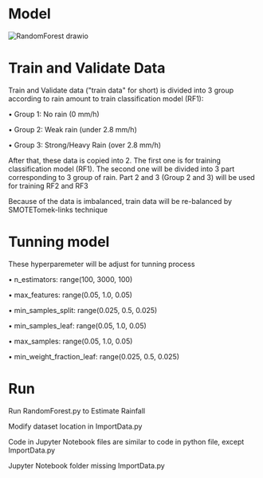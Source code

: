 # Model

![RandomForest drawio](https://user-images.githubusercontent.com/80797630/236696148-2991574d-8454-4e86-a1c3-74a5396e757e.png)

# Train and Validate Data
Train and Validate data ("train data" for short) is divided into 3 group according to rain amount to train classification model (RF1):

•	Group 1: No rain (0 mm/h)

•	Group 2: Weak rain (under 2.8 mm/h)

•	Group 3: Strong/Heavy Rain (over 2.8 mm/h)

After that, these data is copied into 2. The first one is for training classification model (RF1). The second one will be divided into 3 part corresponding to 3 group of rain. Part 2 and 3 (Group 2 and 3) will be used for training RF2 and RF3

Because of the data is imbalanced, train data will be re-balanced by SMOTETomek-links technique

# Tunning model
These hyperparemeter will be adjust for tunning process

•	n_estimators: range(100, 3000, 100)

•	max_features: range(0.05, 1.0, 0.05)

•	min_samples_split: range(0.025, 0.5, 0.025)

•	min_samples_leaf: range(0.05, 1.0, 0.05)

•	max_samples: range(0.05, 1.0, 0.05)

•	min_weight_fraction_leaf: range(0.025, 0.5, 0.025)

# Run
Run RandomForest.py to Estimate Rainfall

Modify dataset location in ImportData.py

Code in Jupyter Notebook files are similar to code in python file, except ImportData.py

Jupyter Notebook folder missing ImportData.py
